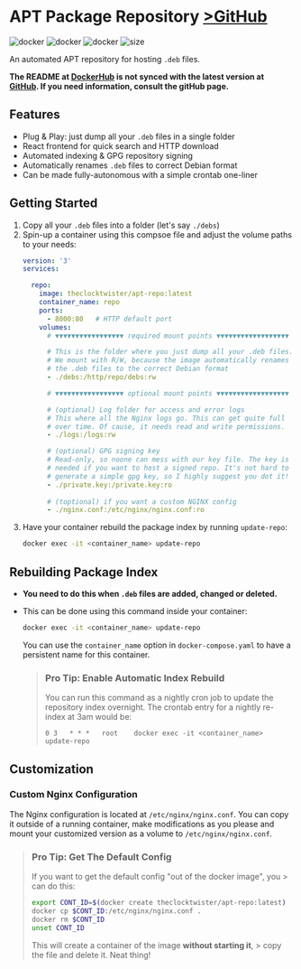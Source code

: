 
# APT Package Repository [>GitHub](https://github.com/TheClockTwister/apt-repo)
![docker](https://img.shields.io/badge/docker-amd64-blue?style=flat)
![docker](https://img.shields.io/badge/docker-armhf-blue?style=flat)
![docker](https://img.shields.io/badge/docker-arm64-blue?style=flat)
![size](https://img.shields.io/badge/size-104_MB-green?style=flat)

An automated APT repository for hosting `.deb` files.

**The README at [DockerHub](https://hub.docker.com/r/theclocktwister/apt-repo) is
not synced with the latest version at [GitHub](https://github.com/TheClockTwister/apt-repo).
If you need information, consult the gitHub page.**

## Features

- Plug & Play: just dump all your `.deb` files in a single folder
- React frontend for quick search and HTTP download
- Automated indexing & GPG repository signing
- Automatically renames `.deb` files to correct Debian format
- Can be made fully-autonomous with a simple crontab one-liner


## Getting Started

1. Copy all your `.deb` files into a folder (let's say `./debs`)
2. Spin-up a container using this compsoe file and adjust the volume paths to your needs:
    ```yaml
    version: '3'
    services:

      repo:
        image: theclocktwister/apt-repo:latest
        container_name: repo
        ports:
          - 8000:80   # HTTP default port
        volumes:
          # ▼▼▼▼▼▼▼▼▼▼▼▼▼▼▼▼▼ required mount points ▼▼▼▼▼▼▼▼▼▼▼▼▼▼▼▼▼▼

          # This is the folder where you just dump all your .deb files.
          # We mount with R/W, because the image automatically renames
          # the .deb files to the correct Debian format
          - ./debs:/http/repo/debs:rw

          # ▼▼▼▼▼▼▼▼▼▼▼▼▼▼▼▼▼ optional mount points ▼▼▼▼▼▼▼▼▼▼▼▼▼▼▼▼▼▼

          # (optional) Log folder for access and error logs
          # This where all the Nginx logs go. This can get quite full
          # over time. Of cause, it needs read and write permissions.
          - ./logs:/logs:rw

          # (optional) GPG signing key
          # Read-only, so noone can mess with our key file. The key is
          # needed if you want to host a signed repo. It's not hard to
          # generate a simple gpg key, so I highly suggest you dot it!
          - ./private.key:/private.key:ro
          
          # (toptional) if you want a custom NGINX config
          - ./nginx.conf:/etc/nginx/nginx.conf:ro
    ```
3. Have your container rebuild the package index by running `update-repo`:
    ```bash
    docker exec -it <container_name> update-repo
    ```


## Rebuilding Package Index

- **You need to do this when `.deb` files are added, changed or deleted.**

- This can be done using this command inside your container:
  ```bash
  docker exec -it <container_name> update-repo
  ```

  You can use the `container_name` option in `docker-compose.yaml`
  to have a persistent name for this container.

  > ### **Pro Tip:** Enable Automatic Index Rebuild
  > You can run this command as a nightly cron job to update the repository
  >   index overnight. The crontab entry for a nightly re-index at 3am would be:
  >   ```
  >   0 3   * * *   root    docker exec -it <container_name> update-repo
  >   ```


## Customization

### Custom Nginx Configuration

The Nginx configuration is located at `/etc/nginx/nginx.conf`. You can copy
it outside of a running container, make modifications as you please and mount
your customized version as a volume to `/etc/nginx/nginx.conf`.

> ### **Pro Tip:** Get The Default Config
> If you want to get the default config "out of the docker image", you > can do this:
> ```bash
> export CONT_ID=$(docker create theclocktwister/apt-repo:latest)
> docker cp $CONT_ID:/etc/nginx/nginx.conf .
> docker rm $CONT_ID
> unset CONT_ID
> ```
> This will create a container of the image **without starting it**, > copy the file and delete it. Neat thing!
